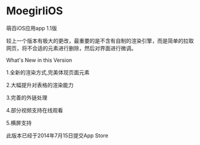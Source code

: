 MoegirliOS
==========

萌百iOS应用app 1.1版

较上一个版本有极大的更改，最重要的是不含有自制的渲染引擎，而是简单的拉取网页，将不合适的元素进行删除，然后对界面进行微调。



What's New in this Version 

1.全新的渲染方式,完美体现页面元素

2.大幅提升对表格的渲染能力

3.完善的外链处理

4.部分视频支持在线观看

5.横屏支持 


此版本已经于2014年7月15日提交App Store